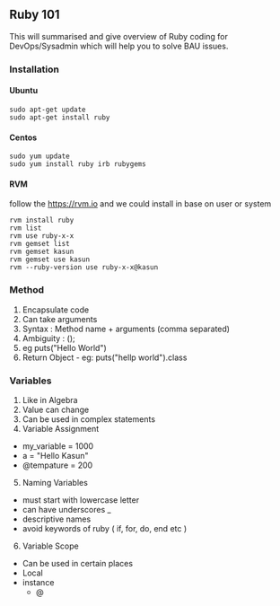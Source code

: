 ## Ruby 101

This will summarised and give overview of Ruby coding for DevOps/Sysadmin which will help you to solve BAU issues.

### Installation

#### Ubuntu

    sudo apt-get update
    sudo apt-get install ruby

#### Centos

    sudo yum update
    sudo yum install ruby irb rubygems

#### RVM

follow the https://rvm.io and we could install in base on user or system

    rvm install ruby
    rvm list
    rvm use ruby-x-x
    rvm gemset list
    rvm gemset kasun
    rvm gemset use kasun
    rvm --ruby-version use ruby-x-x@kasun

### Method

1. Encapsulate code
2. Can take arguments
3. Syntax : Method name + arguments (comma separated)
4. Ambiguity : ();
5. eg puts("Hello World")
6. Return Object - eg: puts("hellp world").class


### Variables

1. Like in Algebra
2. Value can change
3. Can be used in complex statements
4. Variable Assignment

- my_variable = 1000
- a = "Hello Kasun"
- @tempature = 200

5. Naming Variables

- must start with lowercase letter
- can have underscores _
- descriptive names
- avoid keywords of ruby ( if, for, do, end etc )

6. Variable Scope

- Can be used in certain places
- Local
- instance
  - @
